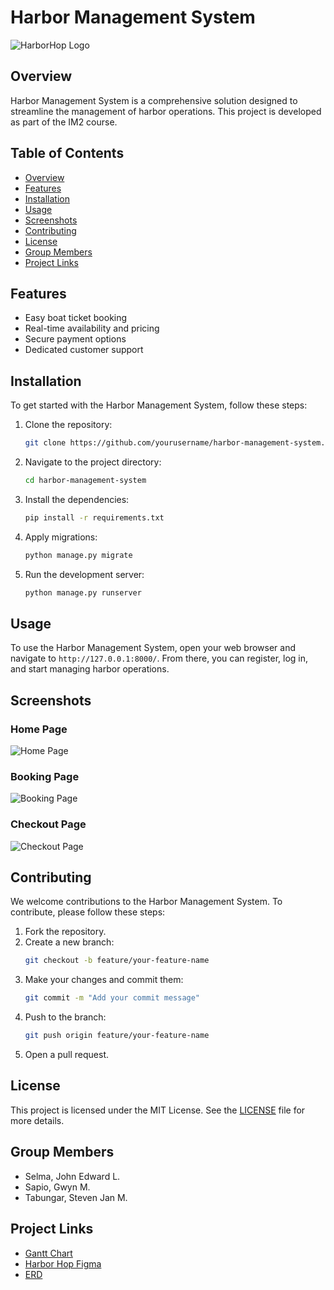 # Harbor Management System

![HarborHop Logo](https://www.shutterstock.com/image-vector/white-cruise-ship-blue-ocean-600nw-2312579323.jpg)

## Overview
Harbor Management System is a comprehensive solution designed to streamline the management of harbor operations. This project is developed as part of the IM2 course.

## Table of Contents
- [Overview](#overview)
- [Features](#features)
- [Installation](#installation)
- [Usage](#usage)
- [Screenshots](#screenshots)
- [Contributing](#contributing)
- [License](#license)
- [Group Members](#group-members)
- [Project Links](#project-links)

## Features
- Easy boat ticket booking
- Real-time availability and pricing
- Secure payment options
- Dedicated customer support

## Installation
To get started with the Harbor Management System, follow these steps:

1. Clone the repository:
    ```sh
    git clone https://github.com/yourusername/harbor-management-system.git
    ```
2. Navigate to the project directory:
    ```sh
    cd harbor-management-system
    ```
3. Install the dependencies:
    ```sh
    pip install -r requirements.txt
    ```
4. Apply migrations:
    ```sh
    python manage.py migrate
    ```
5. Run the development server:
    ```sh
    python manage.py runserver
    ```

## Usage
To use the Harbor Management System, open your web browser and navigate to `http://127.0.0.1:8000/`. From there, you can register, log in, and start managing harbor operations.

## Screenshots
### Home Page
![Home Page](https://www.shutterstock.com/image-vector/white-cruise-ship-blue-ocean-600nw-2312579323.jpg)

### Booking Page
![Booking Page](https://assets.princess.com/is/image/princesscruises/oceannow-crew-delivers-cocktails-couple-lounging-lido-deck-wearing-medallion:5x4?ts=1721071273083)

### Checkout Page
![Checkout Page](https://media.licdn.com/dms/image/v2/C4D1BAQFWtDwvyWttvg/company-background_10000/company-background_10000/0/1605151800225/best_price_cruises_cover?e=2147483647&v=beta&t=0Q-f57ZiNmjw-FZvjDUz0EamF6K6ihURFDPotNeLH9g)

## Contributing
We welcome contributions to the Harbor Management System. To contribute, please follow these steps:

1. Fork the repository.
2. Create a new branch:
    ```sh
    git checkout -b feature/your-feature-name
    ```
3. Make your changes and commit them:
    ```sh
    git commit -m "Add your commit message"
    ```
4. Push to the branch:
    ```sh
    git push origin feature/your-feature-name
    ```
5. Open a pull request.

## License
This project is licensed under the MIT License. See the [LICENSE](LICENSE) file for more details.

## Group Members
- Selma, John Edward L.
- Sapio, Gwyn M.
- Tabungar, Steven Jan M.

## Project Links
- [Gantt Chart](https://docs.google.com/spreadsheets/d/1osmFreJpuNJsqo1y8SJziIvYiVPNEUqMjrD1SCjQWvg/edit?gid=0#gid=0)
- [Harbor Hop Figma](https://www.figma.com/design/fEaKTxQBTnwbtAtaRXNcGy/Untitled?node-id=6-282&t=yUtDM0fuRE0mOHqU-1)
- [ERD](https://online.visual-paradigm.com/share.jsp?id=333630353838332d31#diagram:workspace=odcapejy&proj=0&id=1)